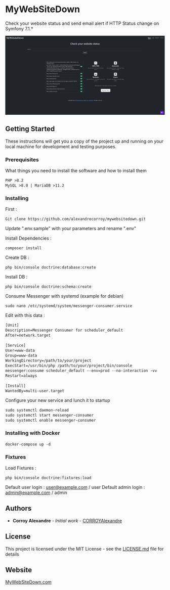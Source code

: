 # MyWebSiteDown

Check your website status and send email alert if HTTP Status change on Symfony 7.1.*

![Description de l’image](docs/screenshot-home.png)

## Getting Started

These instructions will get you a copy of the project up and running on your local machine for development and testing purposes.

### Prerequisites

What things you need to install the software and how to install them

```
PHP >8.2
MySQL >8.0 | MariaDB >11.2
```

### Installing

First :

```
Git clone https://github.com/alexandrecorroy/mywebsitedown.git
```

Update ".env.sample" with your parameters and rename ".env"

Install Dependencies :

```
composer install
```

Create DB :

```
php bin/console doctrine:database:create
```

Install DB :

```
php bin/console doctrine:schema:create
```

Consume Messenger with systemd (example for debian)

```
sudo nano /etc/systemd/system/messenger-consumer.service
```

Edit with this data :

```
[Unit]
Description=Messenger Consumer for scheduler_default
After=network.target

[Service]
User=www-data
Group=www-data
WorkingDirectory=/path/to/your/project
ExecStart=/usr/bin/php /path/to/your/project/bin/console messenger:consume scheduler_default --env=prod --no-interaction -vv
Restart=always

[Install]
WantedBy=multi-user.target
```

Configure your new service and lunch it to startup 

```
sudo systemctl daemon-reload
sudo systemctl start messenger-consumer
sudo systemctl enable messenger-consumer
```
 
### Installing with Docker

```
docker-compose up -d
```

### Fixtures 

Load Fixtures :

```
php bin/console doctrine:fixtures:load
```

Default user login : user@example.com / user
Default admin login : admin@example.com / admin

## Authors

* **Corroy Alexandre** - *Initial work* - [CORROYAlexandre](https://github.com/alexandrecorroy)

## License

This project is licensed under the MIT License - see the [LICENSE.md](LICENSE.md) file for details

## Website

[MyWebSiteDown.com](https://www.mywebsitedown.com/)
